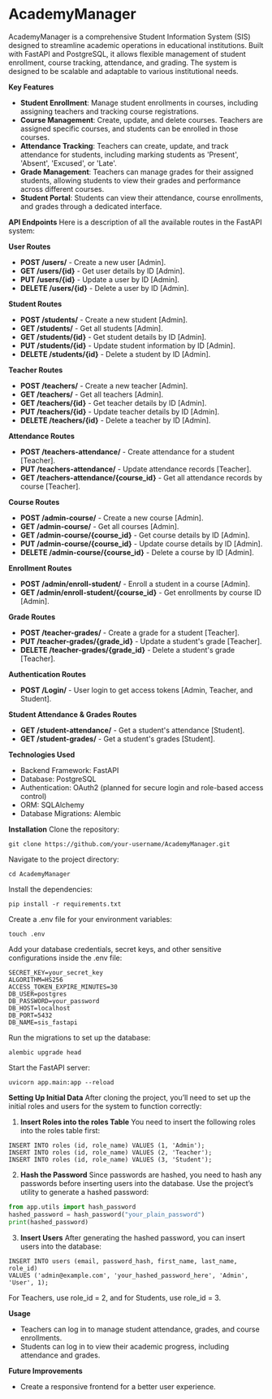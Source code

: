 
# **AcademyManager**
AcademyManager is a comprehensive Student Information System (SIS) designed to streamline academic operations in educational institutions. Built with FastAPI and PostgreSQL, it allows flexible management of student enrollment, course tracking, attendance, and grading. The system is designed to be scalable and adaptable to various institutional needs.

**Key Features**
- **Student Enrollment**: Manage student enrollments in courses, including assigning teachers and tracking course registrations.
- **Course Management**: Create, update, and delete courses. Teachers are assigned specific courses, and students can be enrolled in those courses.
- **Attendance Tracking**: Teachers can create, update, and track attendance for students, including marking students as 'Present', 'Absent', 'Excused', or 'Late'.
- **Grade Management**: Teachers can manage grades for their assigned students, allowing students to view their grades and performance across different courses.
- **Student Portal**: Students can view their attendance, course enrollments, and grades through a dedicated interface.

**API Endpoints**
Here is a description of all the available routes in the FastAPI system:

**User Routes**
- **POST /users/** - Create a new user [Admin].
- **GET /users/{id}** - Get user details by ID [Admin].
- **PUT /users/{id}** - Update a user by ID [Admin].
- **DELETE /users/{id}** - Delete a user by ID [Admin].

**Student Routes**
- **POST /students/** - Create a new student [Admin].
- **GET /students/** - Get all students [Admin].
- **GET /students/{id}** - Get student details by ID [Admin].
- **PUT /students/{id}** - Update student information by ID [Admin].
- **DELETE /students/{id}** - Delete a student by ID [Admin].

**Teacher Routes**
- **POST /teachers/** - Create a new teacher [Admin].
- **GET /teachers/** - Get all teachers [Admin].
- **GET /teachers/{id}** - Get teacher details by ID [Admin].
- **PUT /teachers/{id}** - Update teacher details by ID [Admin].
- **DELETE /teachers/{id}** - Delete a teacher by ID [Admin].

**Attendance Routes**
- **POST /teachers-attendance/** - Create attendance for a student [Teacher].
- **PUT /teachers-attendance/** - Update attendance records [Teacher].
- **GET /teachers-attendance/{course_id}** - Get all attendance records by course [Teacher].

**Course Routes**
- **POST /admin-course/** - Create a new course [Admin].
- **GET /admin-course/** - Get all courses [Admin].
- **GET /admin-course/{course_id}** - Get course details by ID [Admin].
- **PUT /admin-course/{course_id}** - Update course details by ID [Admin].
- **DELETE /admin-course/{course_id}** - Delete a course by ID [Admin].

**Enrollment Routes**
- **POST /admin/enroll-student/** - Enroll a student in a course [Admin].
- **GET /admin/enroll-student/{course_id}** - Get enrollments by course ID [Admin].

**Grade Routes**
- **POST /teacher-grades/** - Create a grade for a student [Teacher].
- **PUT /teacher-grades/{grade_id}** - Update a student's grade [Teacher].
- **DELETE /teacher-grades/{grade_id}** - Delete a student's grade [Teacher].

**Authentication Routes**
- **POST /Login/** - User login to get access tokens [Admin, Teacher, and Student].

**Student Attendance & Grades Routes**
- **GET /student-attendance/** - Get a student's attendance [Student].
- **GET /student-grades/** - Get a student's grades [Student].

**Technologies Used**
- Backend Framework: FastAPI
- Database: PostgreSQL
- Authentication: OAuth2 (planned for secure login and role-based access control)
- ORM: SQLAlchemy
- Database Migrations: Alembic

**Installation**
Clone the repository:

```
git clone https://github.com/your-username/AcademyManager.git
```

Navigate to the project directory:

```
cd AcademyManager
```

Install the dependencies:

```
pip install -r requirements.txt
```

Create a .env file for your environment variables:

```
touch .env
```

Add your database credentials, secret keys, and other sensitive configurations inside the .env file:

```
SECRET_KEY=your_secret_key
ALGORITHM=HS256
ACCESS_TOKEN_EXPIRE_MINUTES=30
DB_USER=postgres
DB_PASSWORD=your_password
DB_HOST=localhost
DB_PORT=5432  
DB_NAME=sis_fastapi
```

Run the migrations to set up the database:

```
alembic upgrade head
```

Start the FastAPI server:

```
uvicorn app.main:app --reload
```

**Setting Up Initial Data**
After cloning the project, you’ll need to set up the initial roles and users for the system to function correctly:

1. **Insert Roles into the roles Table**
You need to insert the following roles into the roles table first:

```
INSERT INTO roles (id, role_name) VALUES (1, 'Admin');
INSERT INTO roles (id, role_name) VALUES (2, 'Teacher');
INSERT INTO roles (id, role_name) VALUES (3, 'Student');
```

2. **Hash the Password**
Since passwords are hashed, you need to hash any passwords before inserting users into the database. Use the project’s utility to generate a hashed password:

```python
from app.utils import hash_password
hashed_password = hash_password("your_plain_password")
print(hashed_password)
```

3. **Insert Users**
After generating the hashed password, you can insert users into the database:

```
INSERT INTO users (email, password_hash, first_name, last_name, role_id) 
VALUES ('admin@example.com', 'your_hashed_password_here', 'Admin', 'User', 1);
```

For Teachers, use role_id = 2, and for Students, use role_id = 3.

**Usage**
- Teachers can log in to manage student attendance, grades, and course enrollments.
- Students can log in to view their academic progress, including attendance and grades.

**Future Improvements**
- Create a responsive frontend for a better user experience.
